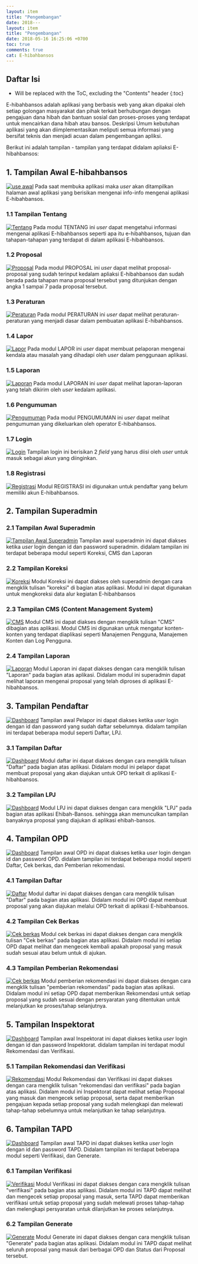 ```yaml
---
layout: item
title: "Pengembangan"
date: 2018---
layout: item
title: "Pengembangan"
date: 2018-05-16 16:25:06 +0700
toc: true
comments: true
cat: E-hibahbansos
---
```


## Daftar Isi
* Will be replaced with the ToC, excluding the "Contents" header
{:toc}

E-hibahbansos adalah aplikasi yang berbasis web yang akan dipakai oleh setiap golongan masyarakat dan pihak terkait berhubungan dengan pengajuan dana hibah dan bantuan sosial dan proses-proses yang terdapat untuk mencairkan dana hibah atau bansos.
Deskripsi Umum kebutuhan aplikasi yang akan diimplementasikan meliputi semua informasi yang bersifat teknis dan menjadi acuan dalam pengembangan apliksi.

Berikut ini adalah tampilan - tampilan yang terdapat didalam apliaksi E-hibahbansos:

## 1. Tampilan Awal E-hibahbansos
[![use awal](../images/e-hibahbansos/pengembangan/tampilan-awal.png)](../images/e-hibahbansos/pengembangan/tampilan-awal.png)
Pada saat membuka aplikasi maka *user* akan ditampilkan halaman awal aplikasi yang berisikan mengenai info-info mengenai aplikasi E-hibahbansos.

### 1.1 Tampilan Tentang
[![Tentang](../images/e-hibahbansos/pengembangan/tentang.png)](../images/e-hibahbansos/pengembangan/tentang.png)
Pada modul TENTANG ini *user* dapat mengetahui informasi mengenai aplikasi E-hibahbansos seperti apa itu e-hibahbansos, tujuan dan tahapan-tahapan yang terdapat di dalam aplikasi E-hibahbansos.

### 1.2 Proposal
[![Proposal](../images/e-hibahbansos/pengembangan/proposal.png)](../images/e-hibahbansos/pengembangan/proposal.png)
Pada modul PROPOSAL ini *user* dapat melihat proposal-proposal yang sudah terinput kedalam apliaksi E-hibahbansos dan sudah berada pada tahapan mana proposal tersebut yang ditunjukan dengan angka 1 sampai 7 pada proposal tersebut.

### 1.3 Peraturan
[![Peraturan](../images/e-hibahbansos/pengembangan/peraturan.png)](../images/e-hibahbansos/pengembangan/peraturan.png)
Pada modul PERATURAN ini *user* dapat melihat peraturan-peraturan yang menjadi dasar dalam pembuatan aplikasi E-hibahbansos.

### 1.4 Lapor
[![Lapor](../images/e-hibahbansos/pengembangan/lapor.png)](../images/e-hibahbansos/pengembangan/lapor.png)
Pada modul LAPOR ini *user* dapat membuat pelaporan mengenai kendala atau masalah yang dihadapi oleh *user* dalam penggunaan aplikasi.

### 1.5 Laporan
[![Laporan](../images/e-hibahbansos/pengembangan/laporan.png)](../images/e-hibahbansos/pengembangan/laporan.png)
Pada modul LAPORAN ini *user* dapat melihat laporan-laporan yang telah dikirim oleh *user* kedalam aplikasi.

### 1.6 Pengumuman
[![Pengumuman](../images/e-hibahbansos/pengembangan/pengumuman.png)](../images/e-hibahbansos/pengembangan/pengumuman.png)
Pada modul PENGUMUMAN ini *user* dapat melihat pengumuman yang  dikeluarkan oleh operator E-hibahbansos.

### 1.7 Login
[![Login](../images/e-hibahbansos/pengembangan/login.png)](../images/e-hibahbansos/pengembangan/login.png)
Tampilan login ini berisikan 2 *field* yang harus diisi oleh *user* untuk masuk sebagai akun yang diinginkan.

### 1.8 Registrasi
[![Registrasi](../images/e-hibahbansos/pengembangan/registrasi.png)](../images/e-hibahbansos/pengembangan/registrasi.png)
Modul REGISTRASI ini digunakan untuk pendaftar yang belum memiliki akun E-hibahbansos.

## 2. Tampilan Superadmin

### 2.1 Tampilan Awal Superadmin
[![Tampilan Awal Superadmin](../images/e-hibahbansos/pengembangan/sa-awal.png)](../images/e-hibahbansos/pengembangan/sa-awal.png)
Tampilan awal superadmin ini dapat diakses ketika *user* login dengan id dan password superadmin. didalam tampilan ini terdapat beberapa modul seperti Koreksi, CMS dan Laporan

### 2.2 Tampilan Koreksi
[![Koreksi](../images/e-hibahbansos/pengembangan/sa-koreksi.png)](../images/e-hibahbansos/pengembangan/sa-koreksi.png)
Modul Koreksi ini dapat diakses oleh superadmin dengan cara mengklik tulisan "koreksi" di bagian atas aplikasi. Modul ini dapat digunakan untuk mengkoreksi data alur kegiatan E-hibahbansos

### 2.3 Tampilan CMS (Content Management System)
[![CMS](../images/e-hibahbansos/pengembangan/sa-cms.png)](../images/e-hibahbansos/pengembangan/sa-cms.png)
Modul CMS ini dapat diakses dengan mengklik tulisan "CMS" dibagian atas aplikasi. Modul CMS ini digunakan untuk mengatur konten-konten yang terdapat diaplikasi seperti Manajemen Pengguna, Manajemen Konten dan Log Pengguna.

### 2.4 Tampilan Laporan
[![Laporan](../images/e-hibahbansos/pengembangan/sa-laporan.png)](../images/e-hibahbansos/pengembangan/sa-laporan.png)
Modul Laporan ini dapat diakses dengan cara mengklik tulisan "Laporan" pada bagian atas aplikasi. Didalam modul ini superadmin dapat melihat laporan mengenai proposal yang telah diproses di aplikasi E-hibahbansos.

## 3. Tampilan Pendaftar
[![Dashboard](../images/e-hibahbansos/pengembangan/sa-dashboard-pelapor.png)](../images/e-hibahbansos/pengembangan/sa-dashboard-pelapor.png)
Tampilan awal Pelapor ini dapat diakses ketika *user* login dengan id dan password yang sudah daftar sebelumnya. didalam tampilan ini terdapat beberapa modul seperti Daftar, LPJ.

### 3.1 Tampilan Daftar
[![Dashboard](../images/e-hibahbansos/pengembangan/sa-daftar-pelapor.png)](../images/e-hibahbansos/pengembangan/sa-daftar-pelapor.png)
Modul daftar ini dapat diakses dengan cara mengklik tulisan "Daftar" pada bagian atas aplikasi. Didalam modul ini pelapor dapat membuat proposal yang akan diajukan untuk OPD terkait di aplikasi E-hibahbansos.

### 3.2 Tampilan LPJ
[![Dashboard](../images/e-hibahbansos/pengembangan/sa-lpj-pelapor.png)](../images/e-hibahbansos/pengembangan/sa-lpj-pelapor.png)
Modul LPJ ini dapat diakses dengan cara mengklik "LPJ" pada bagian atas aplikasi Ehibah-Bansos. sehingga akan memunculkan tampilan banyaknya proposal yang diajukan di aplikasi ehibah-bansos.

## 4. Tampilan OPD
[![Dashboard](../images/e-hibahbansos/pengembangan/sa-dashboard-opd.png)](../images/e-hibahbansos/pengembangan/sa-dashboard-opd.png)
Tampilan awal OPD ini dapat diakses ketika *user* login dengan id dan password OPD. didalam tampilan ini terdapat beberapa modul seperti Daftar, Cek berkas, dan Pemberian rekomendasi.

### 4.1 Tampilan Daftar
[![Daftar](../images/e-hibahbansos/pengembangan/sa-daftar-opd.png)](../images/e-hibahbansos/pengembangan/sa-daftar-opd.png)
Modul daftar ini dapat diakses dengan cara mengklik tulisan "Daftar" pada bagian atas aplikasi. Didalam modul ini OPD dapat membuat proposal yang akan diajukan melalui OPD terkait di aplikasi E-hibahbansos.

### 4.2 Tampilan Cek Berkas
[![Cek berkas](../images/e-hibahbansos/pengembangan/sa-cek-berkas-opd.png)](../images/e-hibahbansos/pengembangan/sa-cek-berkas-opd.png)
Modul cek berkas ini dapat diakses dengan cara mengklik tulisan "Cek berkas" pada bagian atas aplikasi. Didalam modul ini setiap OPD dapat melihat dan mengecek kembali apakah proposal yang masuk sudah sesuai atau belum untuk di ajukan.

### 4.3 Tampilan Pemberian Rekomendasi
[![Cek berkas](../images/e-hibahbansos/pengembangan/sa-pemberian-rekomendasi-opd.png)](../images/e-hibahbansos/pengembangan/sa-pemberian-rekomendasi-opd.png)
Modul pemberian rekomendasi ini dapat diakses dengan cara mengklik tulisan "pemberian rekomendasi" pada bagian atas aplikasi. Didalam modul ini setiap OPD dapat memberikan Rekomendasi untuk setiap proposal yang sudah sesuai dengan persyaratan yang ditentukan untuk melanjutkan ke proses/tahap selanjutnya.

## 5. Tampilan Inspektorat
[![Dashboard](../images/e-hibahbansos/pengembangan/sa-dashboard-inspektorat.png)](../images/e-hibahbansos/pengembangan/sa-dashboard-inspektorat.png)
Tampilan awal Inspektorat ini dapat diakses ketika *user* login dengan id dan password Inspektorat. didalam tampilan ini terdapat modul Rekomendasi dan Verifikasi.

### 5.1 Tampilan Rekomendasi dan Verifikasi
[![Rekomendasi](../images/e-hibahbansos/pengembangan/sa-rekomendasi-inspektorat.png)](../images/e-hibahbansos/pengembangan/sa-rekomendasi-inspektorat.png)
Modul Rekomendasi dan Verifikasi ini dapat diakses dengan cara mengklik tulisan "rekomendasi dan verifikasi" pada bagian atas aplikasi. Didalam modul ini Inspektorat dapat melihat setiap Proposal yang masuk dan mengecek setiap proposal, serta dapat memberikan pengajuan kepada setiap proposal yang sudah melengkapi dan melewati tahap-tahap sebelumnya untuk melanjutkan ke tahap selanjutnya.

## 6. Tampilan TAPD
[![Dashboard](../images/e-hibahbansos/pengembangan/sa-dashboard-tapd.png)](../images/e-hibahbansos/pengembangan/sa-dashboard-tapd.png)
Tampilan awal TAPD ini dapat diakses ketika *user* login dengan id dan password TAPD. Didalam tampilan ini terdapat beberapa modul seperti Verifikasi, dan Generate.

### 6.1 Tampilan Verifikasi
[![Verifikasi](../images/e-hibahbansos/pengembangan/sa-verifikasi-tapd.png)](../images/e-hibahbansos/pengembangan/sa-verifikasi-tapd.png)
Modul Verifikasi ini dapat diakses dengan cara mengklik tulisan "verifikasi" pada bagian atas aplikasi. Didalam modul ini TAPD dapat melihat dan mengecek setiap proposal yang masuk, serta TAPD dapat memberikan verifikasi untuk setiap proposal yang sudah melewati proses tahap-tahap dan melengkapi persyaratan untuk dilanjutkan ke proses selanjutnya.

### 6.2 Tampilan Generate
[![Generate](../images/e-hibahbansos/pengembangan/sa-generate-tapd.png)](../images/e-hibahbansos/pengembangan/sa-generate-tapd.png)
Modul Generate ini dapat diakses dengan cara mengklik tulisan "Generate" pada bagian atas aplikasi. Didalam modul ini TAPD dapat
melihat seluruh proposal yang masuk dari berbagai OPD dan Status dari Proposal tersebut.
